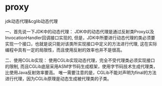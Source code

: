 # proxy
jdk动态代理&amp;cglib动态代理

一、首先说一下JDK中的动态代理：
JDK中的动态代理是通过反射类Proxy以及InvocationHandler回调接口实现的,
但是，JDK中所要进行动态代理的类必须要实现一个接口，也就是说只能对该类所实现接口中定义的方法进行代理,
这在实际编程中具有一定的局限性，而且使用反射的效率也并不是很高。

二、使用CGLib实现：
使用CGLib实现动态代理，完全不受代理类必须实现接口的限制,
而且CGLib底层采用ASM字节码生成框架，使用字节码技术生成代理类，比使用Java反射效率要高。
唯一需要注意的是，CGLib不能对声明为final的方法进行代理，因为CGLib原理是动态生成被代理类的子类。
